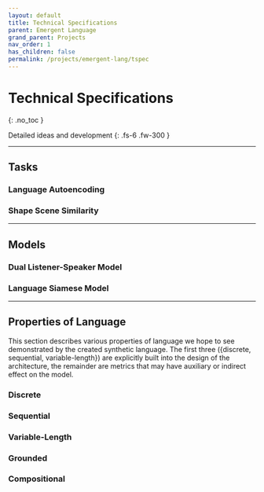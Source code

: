 ```yaml
---
layout: default
title: Technical Specifications
parent: Emergent Language
grand_parent: Projects
nav_order: 1
has_children: false
permalink: /projects/emergent-lang/tspec
---
```


# Technical Specifications
{: .no_toc }

Detailed ideas and development
{: .fs-6 .fw-300 }

---

## Tasks

### Language Autoencoding

### Shape Scene Similarity

---

## Models

### Dual Listener-Speaker Model

### Language Siamese Model

---

## Properties of Language

This section describes various properties of language we hope to see demonstrated by the created synthetic language. The first three ({discrete, sequential, variable-length}) are explicitly built into the design of the architecture, the remainder are metrics that may have auxiliary or indirect effect on the model.

### Discrete

### Sequential

### Variable-Length

### Grounded

### Compositional





